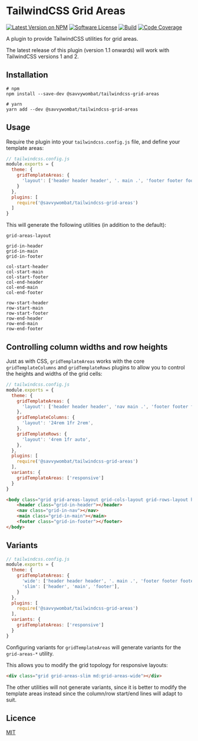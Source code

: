 # TailwindCSS Grid Areas

[![Latest Version on NPM](https://img.shields.io/npm/v/@savvywombat/tailwindcss-grid-areas)](https://www.npmjs.com/package/@savvywombat/tailwindcss-areas)
[![Software License](https://img.shields.io/badge/license-MIT-brightgreen.svg)](https://github.com/SavvyWombat/tailwindcss-grid-areas/blob/main/LICENSE)
[![Build](https://img.shields.io/github/workflow/status/SavvyWombat/tailwindcss-grid-areas/Test?label=build)](https://github.com/SavvyWombat/tailwindcss-grid-areas/actions)
[![Code Coverage](https://codecov.io/gh/SavvyWombat/tailwindcss-grid-areas/branch/main/graph/badge.svg)](https://codecov.io/gh/SavvyWombat/tailwindcss-grid-areas)

A plugin to provide TailwindCSS utilities for grid areas.

The latest release of this plugin (version 1.1 onwards) will work with TailwindCSS versions 1 and 2.

## Installation

```
# npm
npm install --save-dev @savvywombat/tailwindcss-grid-areas

# yarn
yarn add --dev @savvywombat/tailwindcss-grid-areas
```

## Usage

Require the plugin into your `tailwindcss.config.js` file, and define your template areas:

```javascript
// tailwindcss.config.js
module.exports = {
  theme: {
    gridTemplateAreas: {
      'layout': ['header header header', '. main .', 'footer footer footer']
    }
  },
  plugins: [
    require('@savvywombat/tailwindcss-grid-areas')
  ]
}
```

This will generate the following utilities (in addition to the default):

```
grid-areas-layout

grid-in-header
grid-in-main
grid-in-footer

col-start-header
col-start-main
col-start-footer
col-end-header
col-end-main
col-end-footer

row-start-header
row-start-main
row-start-footer
row-end-header
row-end-main
row-end-footer
```

## Controlling column widths and row heights

Just as with CSS, `gridTemplateAreas` works with the core `gridTemplateColumns` and `gridTemplateRows` plugins to allow you to control the heights and widths of the grid cells:

```javascript
// tailwindcss.config.js
module.exports = {
  theme: {
    gridTemplateAreas: {
      'layout': ['header header header', 'nav main .', 'footer footer footer']
    },
    gridTemplateColumns: {
      'layout': '24rem 1fr 2rem',
    },
    gridTemplateRows: {
      'layout': '4rem 1fr auto',
    },
  },
  plugins: [
    require('@savvywombat/tailwindcss-grid-areas')
  ],
  variants: {
    gridTemplateAreas: ['responsive']
  }
}
```

```html
<body class="grid grid-areas-layout grid-cols-layout grid-rows-layout h-full">
    <header class="grid-in-header"></header>
    <nav class="grid-in-nav"></nav>
    <main class="grid-in-main"></main>
    <footer class="grid-in-footer"></footer>
</body>
```

## Variants

```javascript
// tailwindcss.config.js
module.exports = {
  theme: {
    gridTemplateAreas: {
      'wide': ['header header header', '. main .', 'footer footer footer'],
      'slim': ['header', 'main', 'footer'],
    }
  },
  plugins: [
    require('@savvywombat/tailwindcss-grid-areas')
  ],
  variants: {
    gridTemplateAreas: ['responsive']
  }
}
```

Configuring variants for `gridTemplateAreas` will generate variants for the `grid-areas-*` utility.

This allows you to modify the grid topology for responsive layouts:

```html
<div class="grid grid-areas-slim md:grid-areas-wide"></div>
```

The other utilities will not generate variants, since it is better to modify the template areas instead since the column/row start/end lines will adapt to suit.

## Licence

[MIT](https://github.com/SavvyWombat/tailwindcss-grid-areas/blob/main/LICENSE)
